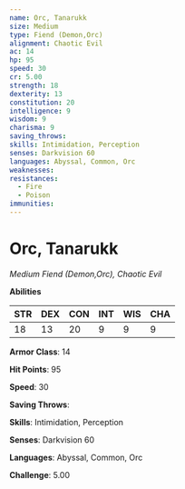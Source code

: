 ```yaml
---
name: Orc, Tanarukk
size: Medium
type: Fiend (Demon,Orc)
alignment: Chaotic Evil
ac: 14
hp: 95
speed: 30
cr: 5.00
strength: 18
dexterity: 13
constitution: 20
intelligence: 9
wisdom: 9
charisma: 9
saving_throws: 
skills: Intimidation, Perception
senses: Darkvision 60
languages: Abyssal, Common, Orc
weaknesses:
resistances:
  - Fire
  - Poison
immunities:
---
```


# Orc, Tanarukk

*Medium Fiend (Demon,Orc), Chaotic Evil*

**Abilities**

| STR | DEX | CON | INT | WIS | CHA |
| --- | --- | --- | --- | --- | --- |
| 18 | 13 | 20 | 9 | 9 | 9 |

**Armor Class**: 14

**Hit Points**: 95

**Speed**: 30

**Saving Throws**: 

**Skills**: Intimidation, Perception

**Senses**: Darkvision 60

**Languages**: Abyssal, Common, Orc

**Challenge**: 5.00

